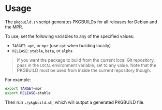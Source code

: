 # Usage
The `pkgbuild.sh` script generates PKGBUILDs for all releases for Debian and the MPR.

To use, set the following variables to any of the specified values:

- `TARGET`: `apt`, or `mpr` (use `apt` when building locally)
- `RELEASE`: `stable`, `beta`, or `alpha`

> If you want the package to build from the current local Git repository, pass in the `LOCAL` environment variable, set to any value. Note that the PKGBUILD must be used from inside the current repository though.

For example:

```sh
export TARGET=mpr
export RELEASE=stable
```

Then run `./pkgbuild.sh`, which will output a generated PKGBUILD file.
